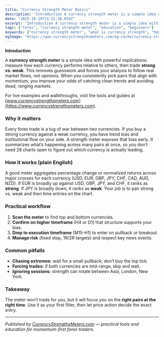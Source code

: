 ```yaml
---
title: "Currency Strength Meter Basics"
description: "Introduction A currency strength meter is a simple idea with powerful implications: measure how each currency performs relative to others, then t..."
date: "2025-10-19T21:31:38.059Z"
excerpt: "Introduction A currency strength meter is a simple idea with powerful implications: measure how each currency performs relative to others, then trade strong vs. weak. This removes guesswork and forces your analysis to follow real market flows, not opinions. When you consistently pick pairs that align with momentum, you improve..."
tags: ["forex", "currency strength meter", "education", "beginners"]
keywords: ["currency strength meter", "what is currency strength", "how currency strength works", "forex beginner guide", "strong vs weak currencies", "pair selection forex", "momentum trading"]
ogImage: "https://www.currencystrengthsmeters.com/og-cache/currency-strength-meter-basics.jpg"
---
```

**Introduction**

A **currency strength meter** is a simple idea with powerful implications: measure how each currency performs relative to others, then trade **strong vs. weak**. This removes guesswork and forces your analysis to follow real market flows, not opinions. When you consistently pick pairs that align with momentum, you improve your odds of catching clean trends and avoiding dead, ranging markets.

For live examples and walkthroughs, visit the tools and guides at [www.currencystrengthsmeters.com](https://www.currencystrengthsmeters.com).

### Why it matters

Every forex trade is a tug of war between two currencies. If you buy a strong currency against a weak currency, you have trend bias and institutional flow on your side. A strength meter exposes that bias early. It summarizes what’s happening across many pairs at once, so you don’t need 28 charts open to figure out which currency is actually leading.

### How it works (plain English)

A good meter aggregates percentage change or normalized returns across major crosses for each currency (USD, EUR, GBP, JPY, CHF, CAD, AUD, NZD). If EUR is broadly up against USD, GBP, JPY, and CHF, it ranks as **strong**. If JPY is broadly down, it ranks as **weak**. Your job is to pair strong vs. weak and then time entries on the chart.

### Practical workflow

1. **Scan the meter** to find top and bottom currencies.  
2. **Confirm on higher timeframe** (H4 or D1) that structure supports your bias.  
3. **Drop to execution timeframe** (M15-H1) to enter on pullback or breakout.  
4. **Manage risk** (fixed stop, 1R/2R targets) and respect key news events.

### Common pitfalls

- **Chasing extremes:** wait for a small pullback; don’t buy the top tick.  
- **Forcing trades:** if both currencies are mid-range, skip and wait.  
- **Ignoring sessions:** strength can rotate between Asia, London, New York.

### Takeaway

The meter won’t trade for you, but it will focus you on the **right pairs at the right time**. Use it as your first filter, then let price action decide the exact entry.

---

*Published by [CurrencyStrengthsMeters.com](https://www.currencystrengthsmeters.com) — practical tools and education for momentum-first forex traders.*
